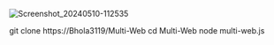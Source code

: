 ![Screenshot_20240510-112535](https://github.com/Bhola3119/Multi-Web/assets/121250370/ac54a675-f9c2-4100-9891-89124ef2c976)



git clone https://Bhola3119/Multi-Web
cd Multi-Web
node multi-web.js
